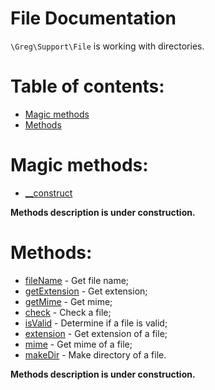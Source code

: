 # File Documentation

`\Greg\Support\File` is working with directories.

# Table of contents:

* [Magic methods](#magic-methods)
* [Methods](#methods)

# Magic methods:

* [__construct](#__construct)

**Methods description is under construction.**

# Methods:

* [fileName](#filename) - Get file name;
* [getExtension](#getextension) - Get extension;
* [getMime](#getmime) - Get mime;
* [check](#check) - Check a file;
* [isValid](#isvalid) - Determine if a file is valid;
* [extension](#extension) - Get extension of a file;
* [mime](#mime) - Get mime of a file;
* [makeDir](#makedir) - Make directory of a file.

**Methods description is under construction.**
